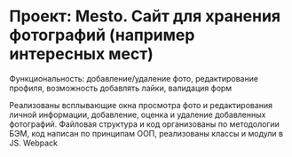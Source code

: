# Проект: Mesto. Сайт для хранения фотографий (например интересных мест)

Функциональность: добавление/удаление фото, редактирование профиля, возможность добавлять лайки, валидация форм

Реализованы всплывающие окна просмотра фото и редактирования личной информации, добавление, оценка и удаление добавленных фотографий. Файловая структура и код организованы по методологии БЭМ, код написан по принципам ООП, реализованы классы и модули в JS. Webpack
